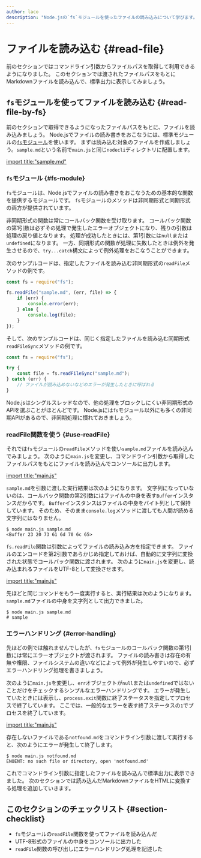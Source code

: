 ```yaml
---
author: laco 
description: "Node.jsの`fs`モジュールを使ったファイルの読み込みについて学びます。"
---
```


# ファイルを読み込む {#read-file}

前のセクションではコマンドライン引数からファイルパスを取得して利用できるようになりました。
このセクションでは渡されたファイルパスをもとにMarkdownファイルを読み込んで、標準出力に表示してみましょう。

## `fs`モジュールを使ってファイルを読み込む {#read-file-by-fs}

前のセクションで取得できるようになったファイルパスをもとに、ファイルを読み込みましょう。
Node.jsでファイルの読み書きをおこなうには、標準モジュールの[`fs`モジュール][]を使います。
まずは読み込む対象のファイルを作成しましょう。`sample.md`という名前で`main.js`と同じ`nodecli`ディレクトリに配置します。

[import title:"sample.md"](src/sample.md)

### `fs`モジュール {#fs-module}

`fs`モジュールは、Node.jsでファイルの読み書きをおこなうための基本的な関数を提供するモジュールです。
`fs`モジュールのメソッドは非同期形式と同期形式の両方が提供されています。

非同期形式の関数は常にコールバック関数を受け取ります。 
コールバック関数の第1引数は必ずその処理で発生したエラーオブジェクトになり、残りの引数は処理の戻り値となります。
処理が成功したときには、第1引数には`null`または`undefined`になります。
一方、同期形式の関数が処理に失敗したときは例外を発生させるので、`try...catch`構文によって例外処理をおこなうことができます。

次のサンプルコードは、指定したファイルを読み込む非同期形式の`readFile`メソッドの例です。

<!-- doctest:disable -->
```js
const fs = require("fs");

fs.readFile("sample.md", (err, file) => {
    if (err) {
        console.error(err);
    } else {
        console.log(file);
    }
});
```

そして、次のサンプルコードは、同じく指定したファイルを読み込む同期形式`readFileSync`メソッドの例です。

<!-- doctest:disable -->
```js
const fs = require("fs");

try {
    const file = fs.readFileSync("sample.md");
} catch (err) { 
    // ファイルが読み込めないなどのエラーが発生したときに呼ばれる
}
```

Node.jsはシングルスレッドなので、他の処理をブロックしにくい非同期形式のAPIを選ぶことがほとんどです。
Node.jsには`fs`モジュール以外にも多くの非同期APIがあるので、非同期処理に慣れておきましょう。

### readFile関数を使う {#use-readFile}

それでは`fs`モジュールの`readFile`メソッドを使い`sample.md`ファイルを読み込んでみましょう。
次のように`main.js`を変更し、コマンドライン引数から取得したファイルパスをもとにファイルを読み込んでコンソールに出力します。

[import title:"main.js"](src/main-1.js)

`sample.md`を引数に渡した実行結果は次のようになります。
文字列になっていないのは、コールバック関数の第2引数にはファイルの中身を表す`Buffer`インスタンスだからです。
`Buffer`インスタンスはファイルの中身をバイト列として保持しています。
そのため、そのまま`console.log`メソッドに渡しても人間が読める文字列にはなりません。

```shell-session
$ node main.js sample.md
<Buffer 23 20 73 61 6d 70 6c 65>
```

`fs.readFile`関数は引数によってファイルの読み込み方を指定できます。
ファイルのエンコードを第2引数であらかじめ指定しておけば、自動的に文字列に変換された状態でコールバック関数に渡されます。
次のように`main.js`を変更し、読み込まれるファイルをUTF-8として変換させます。

[import title:"main.js"](src/main-2.js)

先ほどと同じコマンドをもう一度実行すると、実行結果は次のようになります。
`sample.md`ファイルの中身を文字列として出力できました。

```shell-session
$ node main.js sample.md
# sample
```

### エラーハンドリング {#error-handling}

先ほどの例では触れませんでしたが、`fs`モジュールのコールバック関数の第1引数には常にエラーオブジェクトが渡されます。
ファイルの読み書きは存在の有無や権限、ファイルシステムの違いなどによって例外が発生しやすいので、必ずエラーハンドリング処理を書きましょう。

次のように`main.js`を変更し、`err`オブジェクトが`null`または`undefined`ではないことだけをチェックするシンプルなエラーハンドリングです。
エラーが発生していたときには表示し、`process.exit`関数に終了ステータスを指定してプロセスで終了しています。
ここでは、一般的なエラーを表す終了ステータスの`1`でプロセスを終了しています。

[import title:"main.js"](src/main-3.js)

存在しないファイルである`notfound.md`をコマンドライン引数に渡して実行すると、次のようにエラーが発生して終了します。

```shell-session
$ node main.js notfound.md
ENOENT: no such file or directory, open 'notfound.md'
```

これでコマンドライン引数に指定したファイルを読み込んで標準出力に表示できました。
次のセクションでは読み込んだMarkdownファイルをHTMLに変換する処理を追加していきます。

## このセクションのチェックリスト {#section-checklist}

- `fs`モジュールの`readFile`関数を使ってファイルを読み込んだ
- UTF-8形式のファイルの中身をコンソールに出力した
- `readFile`関数の呼び出しにエラーハンドリング処理を記述した

[`fs`モジュール]: https://nodejs.org/api/fs.html
[Buffer]: https://nodejs.org/api/buffer.html
